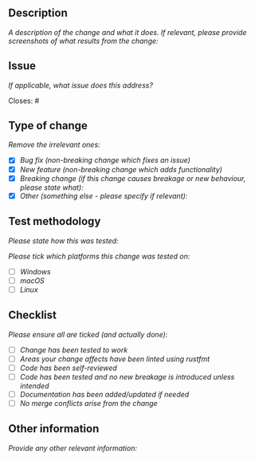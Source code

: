 ## Description

_A description of the change and what it does. If relevant, please provide screenshots of what results from the change:_

## Issue

_If applicable, what issue does this address?_

Closes: #

## Type of change

_Remove the irrelevant ones:_

- [x] _Bug fix (non-breaking change which fixes an issue)_
- [x] _New feature (non-breaking change which adds functionality)_
- [x] _Breaking change (if this change causes breakage or new behaviour, please state what):_
- [x] _Other (something else - please specify if relevant):_

## Test methodology

_Please state how this was tested:_

_Please tick which platforms this change was tested on:_

- [ ] _Windows_
- [ ] _macOS_
- [ ] _Linux_

## Checklist

_Please ensure all are ticked (and actually done):_

- [ ] _Change has been tested to work_
- [ ] _Areas your change affects have been linted using rustfmt_
- [ ] _Code has been self-reviewed_
- [ ] _Code has been tested and no new breakage is introduced unless intended_
- [ ] _Documentation has been added/updated if needed_
- [ ] _No merge conflicts arise from the change_

## Other information

_Provide any other relevant information:_
